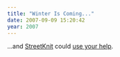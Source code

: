 ```yaml
---
title: "Winter Is Coming..."
date: 2007-09-09 15:20:42
year: 2007
---
```

...and <a href="http://www.streetknit.ca">StreetKnit</a> could <a href="http://www.streetknit.ca/?p=37">use your help</a>.
